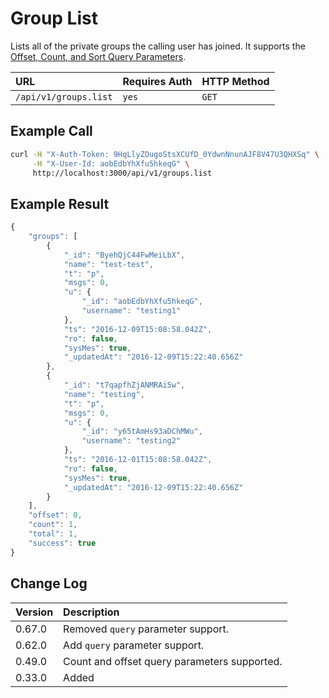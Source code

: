 # Group List

Lists all of the private groups the calling user has joined. It supports the [Offset, Count, and Sort Query Parameters](../../offset-and-count-and-sort-info.md).

| URL | Requires Auth | HTTP Method |
| :--- | :--- | :--- |
| `/api/v1/groups.list` | `yes` | `GET` |

## Example Call

```bash
curl -H "X-Auth-Token: 9HqLlyZOugoStsXCUfD_0YdwnNnunAJF8V47U3QHXSq" \
     -H "X-User-Id: aobEdbYhXfu5hkeqG" \
     http://localhost:3000/api/v1/groups.list
```

## Example Result

```javascript
{
    "groups": [
        {
            "_id": "ByehQjC44FwMeiLbX",
            "name": "test-test",
            "t": "p",
            "msgs": 0,
            "u": {
                "_id": "aobEdbYhXfu5hkeqG",
                "username": "testing1"
            },
            "ts": "2016-12-09T15:08:58.042Z",
            "ro": false,
            "sysMes": true,
            "_updatedAt": "2016-12-09T15:22:40.656Z"
        },
        {
            "_id": "t7qapfhZjANMRAi5w",
            "name": "testing",
            "t": "p",
            "msgs": 0,
            "u": {
                "_id": "y65tAmHs93aDChMWu",
                "username": "testing2"
            },
            "ts": "2016-12-01T15:08:58.042Z",
            "ro": false,
            "sysMes": true,
            "_updatedAt": "2016-12-09T15:22:40.656Z"
        }
    ],
    "offset": 0,
    "count": 1,
    "total": 1,
    "success": true
}
```

## Change Log

| Version | Description |
| :--- | :--- |
| 0.67.0 | Removed `query` parameter support. |
| 0.62.0 | Add `query` parameter support. |
| 0.49.0 | Count and offset query parameters supported. |
| 0.33.0 | Added |

